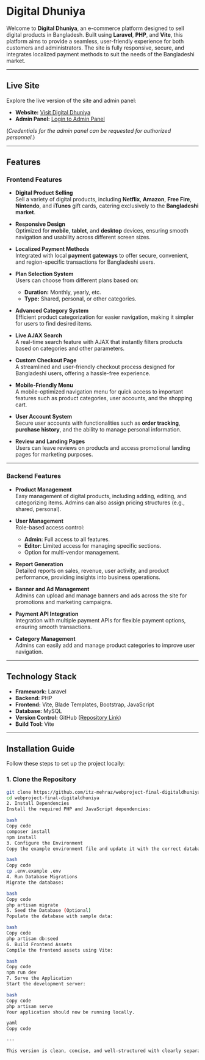 # Digital Dhuniya

Welcome to **Digital Dhuniya**, an e-commerce platform designed to sell digital products in Bangladesh. Built using **Laravel**, **PHP**, and **Vite**, this platform aims to provide a seamless, user-friendly experience for both customers and administrators. The site is fully responsive, secure, and integrates localized payment methods to suit the needs of the Bangladeshi market.

---

## **Live Site**

Explore the live version of the site and admin panel:

- **Website:** [Visit Digital Dhuniya](https://khondokar-mehraz.xyz/)
- **Admin Panel:** [Login to Admin Panel](https://khondokar-mehraz.xyz/admin/login)

(*Credentials for the admin panel can be requested for authorized personnel.*)

---

## **Features**

### **Frontend Features**

- **Digital Product Selling**  
  Sell a variety of digital products, including **Netflix**, **Amazon**, **Free Fire**, **Nintendo**, and **iTunes** gift cards, catering exclusively to the **Bangladeshi market**.

- **Responsive Design**  
  Optimized for **mobile**, **tablet**, and **desktop** devices, ensuring smooth navigation and usability across different screen sizes.

- **Localized Payment Methods**  
  Integrated with local **payment gateways** to offer secure, convenient, and region-specific transactions for Bangladeshi users.

- **Plan Selection System**  
  Users can choose from different plans based on:
  - **Duration:** Monthly, yearly, etc.
  - **Type:** Shared, personal, or other categories.

- **Advanced Category System**  
  Efficient product categorization for easier navigation, making it simpler for users to find desired items.

- **Live AJAX Search**  
  A real-time search feature with AJAX that instantly filters products based on categories and other parameters.

- **Custom Checkout Page**  
  A streamlined and user-friendly checkout process designed for Bangladeshi users, offering a hassle-free experience.

- **Mobile-Friendly Menu**  
  A mobile-optimized navigation menu for quick access to important features such as product categories, user accounts, and the shopping cart.

- **User Account System**  
  Secure user accounts with functionalities such as **order tracking**, **purchase history**, and the ability to manage personal information.

- **Review and Landing Pages**  
  Users can leave reviews on products and access promotional landing pages for marketing purposes.

---

### **Backend Features**

- **Product Management**  
  Easy management of digital products, including adding, editing, and categorizing items. Admins can also assign pricing structures (e.g., shared, personal).

- **User Management**  
  Role-based access control:
  - **Admin**: Full access to all features.
  - **Editor**: Limited access for managing specific sections.
  - Option for multi-vendor management.

- **Report Generation**  
  Detailed reports on sales, revenue, user activity, and product performance, providing insights into business operations.

- **Banner and Ad Management**  
  Admins can upload and manage banners and ads across the site for promotions and marketing campaigns.

- **Payment API Integration**  
  Integration with multiple payment APIs for flexible payment options, ensuring smooth transactions.

- **Category Management**  
  Admins can easily add and manage product categories to improve user navigation.

---

## **Technology Stack**

- **Framework:** Laravel  
- **Backend:** PHP  
- **Frontend:** Vite, Blade Templates, Bootstrap, JavaScript  
- **Database:** MySQL  
- **Version Control:** GitHub ([Repository Link](https://github.com/itz-mehraz/webproject-final-digitaldhuniya))  
- **Build Tool:** Vite

---
## **Installation Guide**

Follow these steps to set up the project locally:

### 1. Clone the Repository

```bash
git clone https://github.com/itz-mehraz/webproject-final-digitaldhuniya.git
cd webproject-final-digitaldhuniya
2. Install Dependencies
Install the required PHP and JavaScript dependencies:

bash
Copy code
composer install
npm install
3. Configure the Environment
Copy the example environment file and update it with the correct database credentials and payment API keys:

bash
Copy code
cp .env.example .env
4. Run Database Migrations
Migrate the database:

bash
Copy code
php artisan migrate
5. Seed the Database (Optional)
Populate the database with sample data:

bash
Copy code
php artisan db:seed
6. Build Frontend Assets
Compile the frontend assets using Vite:

bash
Copy code
npm run dev
7. Serve the Application
Start the development server:

bash
Copy code
php artisan serve
Your application should now be running locally.

yaml
Copy code

---

This version is clean, concise, and well-structured with clearly separated steps. Let me know if you need further tweaks!
